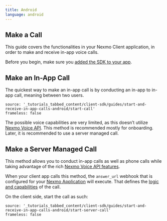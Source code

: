 ```yaml
---
title: Android
language: android
---
```


## Make a Call

This guide covers the functionalities in your Nexmo Client application, in order to make and receive in-app voice calls.

Before you begin, make sure you [added the SDK to your app](/client-sdk/setup/add-sdk-to-your-app).

## Make an In-App Call

The quickest way to make an in-app call is by conducting an in-app to in-app call, meaning between two users.

```tabbed_content
source: '_tutorials_tabbed_content/client-sdk/guides/start-and-receive-in-app-calls-android/start-call'
frameless: false
```

The possible voice capabilities are very limited, as this doesn’t utilize [Nexmo Voice API](/voice/voice-api/overview). This method is recommended mostly for onboarding. Later, it is recommended to use a server managed call.

## Make a Server Managed Call

This method allows you to conduct in-app calls as well as phone calls while taking advantage of the rich [Nexmo Voice API features](/voice/voice-api/overview).

When your client app calls this method, the `answer_url` webhook that is configured for your [Nexmo Application](/concepts/guides/applications) will execute. That defines the [logic and capabilities](/voice/voice-api/ncco-reference) of the call.

On the client side, start the call as such:

```tabbed_content
source: '_tutorials_tabbed_content/client-sdk/guides/start-and-receive-in-app-calls-android/start-server-call'
frameless: false
```
